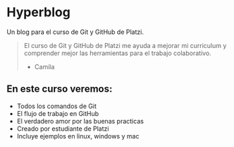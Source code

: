 # Hyperblog
Un blog para el curso de Git y GitHub de Platzi.
>El curso de Git y GitHub de Platzi me ayuda a mejorar mi curriculum y comprender mejor las herramientas para el trabajo colaborativo.
> - Camila

## En este curso veremos: 
* Todos los comandos de Git
* El flujo de trabajo en GitHub
* El verdadero amor por las buenas practicas
* Creado por estudiante de Platzi
* Incluye ejemplos en linux, windows y mac
